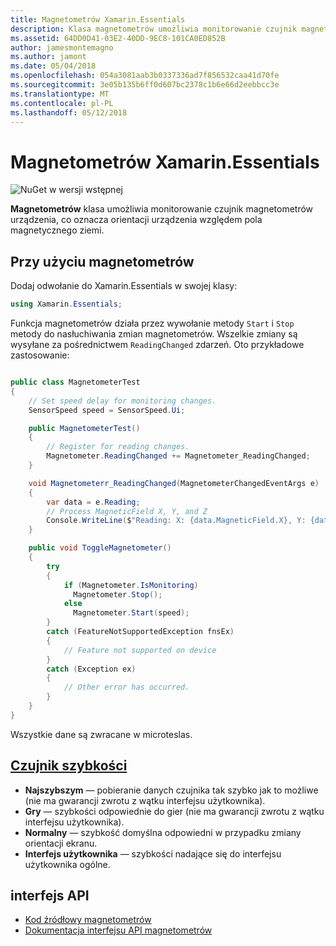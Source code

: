 ```yaml
---
title: Magnetometrów Xamarin.Essentials
description: Klasa magnetometrów umożliwia monitorowanie czujnik magnetometrów urządzenia, co oznacza orientacji urządzenia względem pola magnetycznego ziemi.
ms.assetid: 64DD0D41-03E2-40DD-9EC8-101CA0ED852B
author: jamesmontemagno
ms.author: jamont
ms.date: 05/04/2018
ms.openlocfilehash: 054a3081aab3b0337336ad7f856532caa41d70fe
ms.sourcegitcommit: 3e05b135b6ff0d607bc2378c1b6e66d2eebbcc3e
ms.translationtype: MT
ms.contentlocale: pl-PL
ms.lasthandoff: 05/12/2018
---
```

# <a name="xamarinessentials-magnetometer"></a>Magnetometrów Xamarin.Essentials

![NuGet w wersji wstępnej](~/media/shared/pre-release.png)

**Magnetometrów** klasa umożliwia monitorowanie czujnik magnetometrów urządzenia, co oznacza orientacji urządzenia względem pola magnetycznego ziemi.

## <a name="using-magnetometer"></a>Przy użyciu magnetometrów

Dodaj odwołanie do Xamarin.Essentials w swojej klasy:

```csharp
using Xamarin.Essentials;
```

Funkcja magnetometrów działa przez wywołanie metody `Start` i `Stop` metody do nasłuchiwania zmian magnetometrów. Wszelkie zmiany są wysyłane za pośrednictwem `ReadingChanged` zdarzeń. Oto przykładowe zastosowanie:

```csharp

public class MagnetometerTest
{
    // Set speed delay for monitoring changes.
    SensorSpeed speed = SensorSpeed.Ui;

    public MagnetometerTest()
    {
        // Register for reading changes.
        Magnetometer.ReadingChanged += Magnetometer_ReadingChanged;
    }

    void Magnetometerr_ReadingChanged(MagnetometerChangedEventArgs e)
    {
        var data = e.Reading;
        // Process MagneticField X, Y, and Z
        Console.WriteLine($"Reading: X: {data.MagneticField.X}, Y: {data.MagneticField.Y}, Z: {data.MagneticField.Z}");
    }

    public void ToggleMagnetometer()
    {
        try
        {
            if (Magnetometer.IsMonitoring)
              Magnetometer.Stop();
            else
              Magnetometer.Start(speed);
        }
        catch (FeatureNotSupportedException fnsEx)
        {
            // Feature not supported on device
        }
        catch (Exception ex)
        {
            // Other error has occurred.
        }
    }
}
```

Wszystkie dane są zwracane w microteslas.

## <a name="sensor-speedxrefxamarinessentialssensorspeed"></a>[Czujnik szybkości](xref:Xamarin.Essentials.SensorSpeed)

- **Najszybszym** — pobieranie danych czujnika tak szybko jak to możliwe (nie ma gwarancji zwrotu z wątku interfejsu użytkownika).
- **Gry** — szybkości odpowiednie do gier (nie ma gwarancji zwrotu z wątku interfejsu użytkownika).
- **Normalny** — szybkość domyślna odpowiedni w przypadku zmiany orientacji ekranu.
- **Interfejs użytkownika** — szybkości nadające się do interfejsu użytkownika ogólne.

## <a name="api"></a>interfejs API

- [Kod źródłowy magnetometrów](https://github.com/xamarin/Essentials/tree/master/Xamarin.Essentials/Magnetometer)
- [Dokumentacja interfejsu API magnetometrów](xref:Xamarin.Essentials.Magnetometer)

